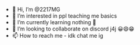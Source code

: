 - 👋 Hi, I’m @2217MG
- 👀 I’m interested in ppl teaching me basics
- 🌱 I’m currently learning nothing 🙁
- 💞️ I’m looking to collaborate on discord j4j 😀😄😁
- 📫 How to reach me - idk chat me ig

<!---
2217MG/2217MG is a ✨ epik ✨ repository (what does it mean) because its `README.md` (this file) appears on your GitHub profile.
You can click the Preview link to take a look at your changes.
--->
